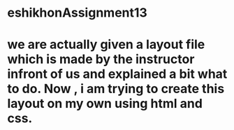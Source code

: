 # eshikhonAssignment13
# we are actually given a layout file which is made by the instructor infront of us and explained a bit what to do. Now , i am trying to create this layout on my own using html and css.
